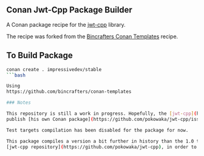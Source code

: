 ## Conan Jwt-Cpp Package Builder

A Conan package recipe for the [jwt-cpp](https://github.com/pokowaka/jwt-cpp) library.

The recipe was forked from the [Bincrafters Conan Templates](https://github.com/bincrafters/conan-templates) recipe.

## To Build Package

```bash
conan create . impressivedev/stable
```bash

Using
https://github.com/bincrafters/conan-templates

### Notes

This repository is still a work in progress. Hopefully, the [jwt-cpp](https://github.com/pokowaka/jwt-cpp) creator will
publish [his own Conan package](https://github.com/pokowaka/jwt-cpp/issues/22). Nothing has be published on bintray.com.

Test targets compilation has been disabled for the package for now.

This package compiles a version a bit further in history than the 1.0 tag of the
[jwt-cpp repository](https://github.com/pokowaka/jwt-cpp), in order to be able to disable the test targets compilation.
